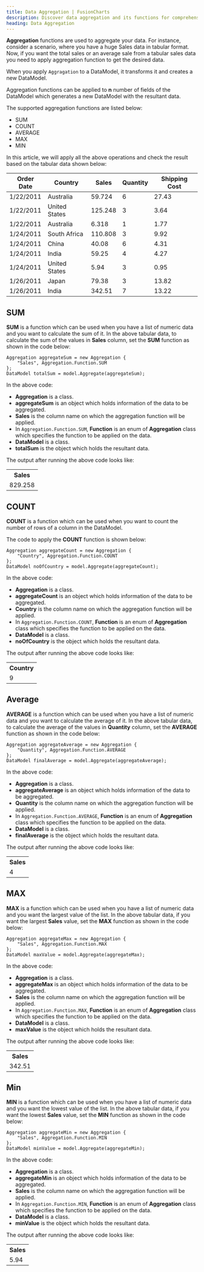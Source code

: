 ```yaml
---
title: Data Aggregation | FusionCharts
description: Discover data aggregation and its functions for comprehensive data analysis and insights. Unlock the power of aggregation for your data processing needs.
heading: Data Aggregation
---
```


**Aggregation** functions are used to aggregate your data. For instance, consider a scenario, where you have a huge Sales data in tabular format. Now, if you want the total sales or an average sale from a tabular sales data you need to apply aggregation function to get the desired data. 

When you apply `Aggragation` to a DataModel, it transforms it and creates a new DataModel.

Aggregation functions can be applied to **n** number of fields of the DataModel which generates a new DataModel with the resultant data.

The supported aggregation functions are listed below:

* SUM
* COUNT
* AVERAGE
* MAX
* MIN

In this article, we will apply all the above operations and check the result based on the tabular data shown below:

Order Date | Country | Sales | Quantity | Shipping Cost
---|---|---|---|--- 
1/22/2011 | Australia | 59.724 | 6 | 27.43
1/22/2011 | United States | 125.248 | 3 | 3.64 
1/22/2011 | Australia | 6.318 | 1 | 1.77
1/24/2011 | South Africa | 110.808 | 3 | 9.92 
1/24/2011 | China | 40.08 | 6 | 4.31 
1/24/2011 | India | 59.25 | 4 | 4.27 
1/24/2011 | United States | 5.94 | 3 | 0.95 
1/26/2011 | Japan | 79.38 | 3 | 13.82 
1/26/2011 | India | 342.51 | 7 | 13.22

## SUM

**SUM** is a function which can be used when you have a list of numeric data and you want to calculate the sum of it. In the above tabular data, to calculate the sum of the values in **Sales** column, set the **SUM** function as shown in the code below:

```
Aggregation aggregateSum = new Aggregation {
	"Sales", Aggregation.Function.SUM
};
DataModel totalSum = model.Aggregate(aggregateSum);
```

In the above code:

* **Aggregation** is a class.
* **aggregateSum** is an object which holds information of the data to be aggregated.
* **Sales** is the column name on which the aggregation function will be applied.
* In `Aggregation.Function.SUM`, **Function** is an enum of **Aggregation** class which specifies the function to be applied on the data.
* **DataModel** is a class.
* **totalSum** is the object which holds the resultant data.

The output after running the above code looks like:

<table>
	<tr>
		<th>Sales</th>
	</tr>
	<tr>
		<td>829.258</td>
	</tr>
</table>

## COUNT

**COUNT** is a function which can be used when you want to count the number of rows of a column in the DataModel.

The code to apply the **COUNT** function is shown below:

```
Aggregation aggregateCount = new Aggregation {
	"Country", Aggregation.Function.COUNT
};
DataModel noOfCountry = model.Aggregate(aggregateCount);
```

In the above code:

* **Aggregation** is a class.
* **aggregateCount** is an object which holds information of the data to be aggregated.
* **Country** is the column name on which the aggregation function will be applied.
* In `Aggregation.Function.COUNT`, **Function** is an enum of **Aggregation** class which specifies the function to be applied on the data.
* **DataModel** is a class.
* **noOfCountry** is the object which holds the resultant data.

The output after running the above code looks like:

<table>
	<tr>
		<th>Country</th>
	</tr>
	<tr>
		<td>9</td>
	</tr>
</table>

## Average

**AVERAGE** is a function which can be used when you have a list of numeric data and you want to calculate the average of it. In the above tabular data, to calculate the average of the values in **Quantity** column, set the **AVERAGE** function as shown in the code below:

```
Aggregation aggregateAverage = new Aggregation {
	"Quantity", Aggregation.Function.AVERAGE
};
DataModel finalAverage = model.Aggregate(aggregateAverage);
```

In the above code:

* **Aggregation** is a class.
* **aggregateAverage** is an object which holds information of the data to be aggregated.
* **Quantity** is the column name on which the aggregation function will be applied.
* In `Aggregation.Function.AVERAGE`, **Function** is an enum of **Aggregation** class which specifies the function to be applied on the data.
* **DataModel** is a class.
* **finalAverage** is the object which holds the resultant data.

The output after running the above code looks like:

<table>
	<tr>
		<th>Sales</th>
	</tr>
	<tr>
		<td>4</td>
	</tr>
</table>

## MAX

**MAX** is a function which can be used when you have a list of numeric data and you want the largest value of the list. In the above tabular data, if you want the largest **Sales** value, set the **MAX** function as shown in the code below:

```
Aggregation aggregateMax = new Aggregation {
	"Sales", Aggregation.Function.MAX
};
DataModel maxValue = model.Aggregate(aggregateMax);
```

In the above code:

* **Aggregation** is a class.
* **aggregateMax** is an object which holds information of the data to be aggregated.
* **Sales** is the column name on which the aggregation function will be applied.
* In `Aggregation.Function.MAX`, **Function** is an enum of **Aggregation** class which specifies the function to be applied on the data.
* **DataModel** is a class.
* **maxValue** is the object which holds the resultant data.

The output after running the above code looks like:

<table>
	<tr>
		<th>Sales</th>
	</tr>
	<tr>
		<td>342.51</td>
	</tr>
</table>

## Min

**MIN** is a function which can be used when you have a list of numeric data and you want the lowest value of the list. In the above tabular data, if you want the lowest **Sales** value, set the **MIN** function as shown in the code below:

```
Aggregation aggregateMin = new Aggregation {
	"Sales", Aggregation.Function.MIN
};
DataModel minValue = model.Aggregate(aggregateMin);
```

In the above code:

* **Aggregation** is a class.
* **aggregateMin** is an object which holds information of the data to be aggregated.
* **Sales** is the column name on which the aggregation function will be applied.
* In `Aggregation.Function.MIN`, **Function** is an enum of **Aggregation** class which specifies the function to be applied on the data.
* **DataModel** is a class.
* **minValue** is the object which holds the resultant data.

The output after running the above code looks like:

<table>
	<tr>
		<th>Sales</th>
	</tr>
	<tr>
		<td>5.94</td>
	</tr>
</table>
